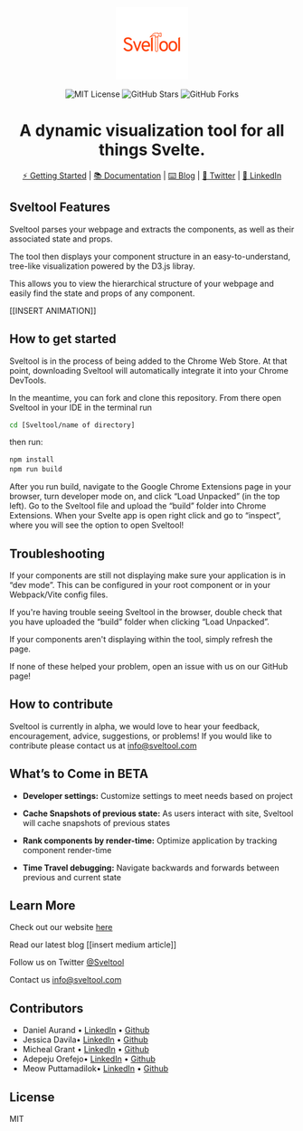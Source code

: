 <div align="center">

![banner](./public/icons/tools.png)

![MIT License](https://img.shields.io/badge/license-MIT-%23fb7182)
![GitHub Stars](https://img.shields.io/github/stars/oslabs-beta/Sveltool?color=%23fb7182)
![GitHub Forks](https://img.shields.io/github/forks/oslabs-beta/Sveltool?color=%23fb7182)

# A dynamic visualization tool for all things Svelte.

[⚡ Getting Started](http://sveltool.com/) |
[📚 Documentation](http://sveltool.com/) |
[⌨️ Blog](mediumArticle) |
[💬 Twitter](https://twitter.com/sveltool) |
[💼 LinkedIn](https://www.linkedin.com/company/sveltool/)

</div>

## Sveltool Features

Sveltool parses your webpage and extracts the components, as well as their associated state and props.

The tool then displays your component structure in an easy-to-understand, tree-like visualization powered by the D3.js libray.

This allows you to view the hierarchical structure of your webpage and easily find the state and props of any component.

[[INSERT ANIMATION]]

## How to get started

Sveltool is in the process of being added to the Chrome Web Store. At that point, downloading Sveltool will automatically integrate it into your Chrome DevTools.

In the meantime, you can fork and clone this repository. From there open Sveltool in your IDE
in the terminal run

```bash
cd [Sveltool/name of directory]
```

then run:

```bash
npm install
npm run build
```

After you run build, navigate to the Google Chrome Extensions page in your browser, turn developer mode on, and click “Load Unpacked” (in the top left). Go to the Sveltool file and upload the “build” folder into Chrome Extensions. When your Svelte app is open right click and go to “inspect”, where you will see the option to open Sveltool!

## Troubleshooting

If your components are still not displaying make sure your application is in “dev mode”. This can be configured in your root component or in your Webpack/Vite config files.

If you're having trouble seeing Sveltool in the browser, double check that you have uploaded the “build” folder when clicking “Load Unpacked”.

If your components aren't displaying within the tool, simply refresh the page.

If none of these helped your problem, open an issue with us on our GitHub page!

## How to contribute

Sveltool is currently in alpha, we would love to hear your feedback, encouragement, advice, suggestions, or problems! If you would like to contribute please contact us at info@sveltool.com

## What’s to Come in BETA

- **Developer settings:**
  Customize settings to meet needs based on project

- **Cache Snapshots of previous state:**
  As users interact with site, Sveltool will cache snapshots of previous states

- **Rank components by render-time:**
  Optimize application by tracking component render-time

- **Time Travel debugging:**
  Navigate backwards and forwards between previous and current state

## Learn More

Check out our website
[here](http://sveltool.com/)

Read our latest blog
[[insert medium article]]

Follow us on Twitter
[@Sveltool](https://twitter.com/sveltool)

Contact us
info@sveltool.com

## Contributors

- Daniel Aurand • [LinkedIn](https://www.linkedin.com/in/daniel-aurand/) • [Github](https://github.com/daurand)
- Jessica Davila• [LinkedIn](https://www.linkedin.com/in/jessica-davila-5a8380115/) • [Github](https://github.com/jessdvila)
- Micheal Grant • [LinkedIn](https://www.linkedin.com/in/michaelcolliergrant/) • [Github](https://github.com/MichaelCGrant)
- Adepeju Orefejo• [LinkedIn](https://www.linkedin.com/in/adepeju-orefejo/) • [Github](https://github.com/adepeju4)
- Meow Puttamadilok• [LinkedIn](https://www.linkedin.com/in/thasanee-p-686125243/) • [Github](https://github.com/Meowmerry)

## License

MIT
